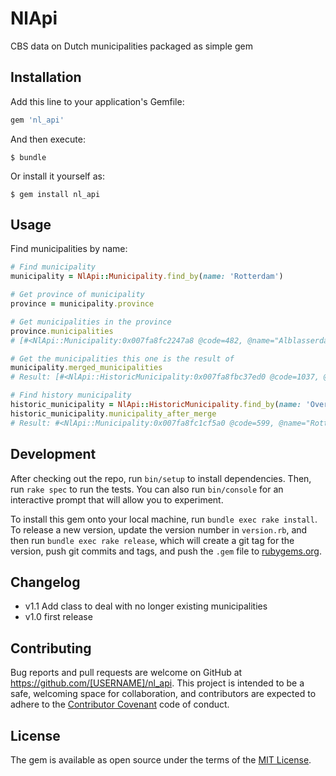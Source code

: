 # NlApi

CBS data on Dutch municipalities packaged as simple gem

## Installation

Add this line to your application's Gemfile:

```ruby
gem 'nl_api'
```

And then execute:

    $ bundle

Or install it yourself as:

    $ gem install nl_api

## Usage

Find municipalities by name:

```ruby
# Find municipality
municipality = NlApi::Municipality.find_by(name: 'Rotterdam')

# Get province of municipality
province = municipality.province

# Get municipalities in the province
province.municipalities
# [#<NlApi::Municipality:0x007fa8fc2247a8 @code=482, @name="Alblasserdam", @province_name="Zuid-Holland", @province_code=28>, ...]

# Get the municipalities this one is the result of
municipality.merged_municipalities
# Result: [#<NlApi::HistoricMunicipality:0x007fa8fbc37ed0 @code=1037, @name="Charlois", @code_after_merge=599>, ...]

# Find history municipality
historic_municipality = NlApi::HistoricMunicipality.find_by(name: 'Overschie')
historic_municipality.municipality_after_merge
# Result: #<NlApi::Municipality:0x007fa8fc1cf5a0 @code=599, @name="Rotterdam", @province_name="Zuid-Holland", @province_code=28>

```


## Development

After checking out the repo, run `bin/setup` to install dependencies. Then, run `rake spec` to run the tests. You can also run `bin/console` for an interactive prompt that will allow you to experiment.

To install this gem onto your local machine, run `bundle exec rake install`. To release a new version, update the version number in `version.rb`, and then run `bundle exec rake release`, which will create a git tag for the version, push git commits and tags, and push the `.gem` file to [rubygems.org](https://rubygems.org).

## Changelog

  - v1.1 Add class to deal with no longer existing municipalities
  - v1.0 first release
## Contributing

Bug reports and pull requests are welcome on GitHub at https://github.com/[USERNAME]/nl_api. This project is intended to be a safe, welcoming space for collaboration, and contributors are expected to adhere to the [Contributor Covenant](http://contributor-covenant.org) code of conduct.


## License

The gem is available as open source under the terms of the [MIT License](http://opensource.org/licenses/MIT).

